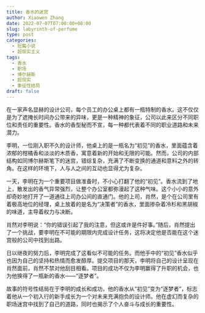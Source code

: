 ```yaml
---
title: 香水的迷宫
author: Xiaowen Zhang
date: 2022-07-07T07:00:00+08:00
slug: labyrinth-of-perfume
type: post
categories:
  - 短篇小说
  - 超现实主义
tags:
  - 香水
  - 职场
  - 博尔赫斯
  - 超现实
  - 象征性结局
draft: false
---
```


在一家声名显赫的设计公司，每个员工的办公桌上都有一瓶特制的香水。这不仅仅是为了遮掩长时间办公带来的异味，更是一种精神的象征，公司以此来区分不同职位和责任的重要性。香水的香型秘而不宣，每一种都代表着不同的职业道路和未来潜力。

李明，一位刚入职不久的设计师，他桌上的是一瓶名为“初见”的香水，里面蕴含着浓郁的柑橘香和淡淡的木质香，寓意着新的开始和无限的可能。然而，公司的内部结构如同博尔赫斯笔下的迷宫，错综复杂，充满了不断变换的通道和意料之外的转角。在这样的环境下，人与人之间的互动也显得尤为复杂。

一天，李明在为一个重要项目做准备时，不小心打翻了他的“初见”。香水流到了地上，散发出的香气异常强烈，让整个办公室都弥漫起了这种气味。这个小小的意外却奇妙地打开了一道通往上司办公间的直通门。他的上司，肖然，是个在公司里有着极高地位的经理，桌上放着的是名为“决策者”的香水，里面掺杂着冷杉和黑胡椒的味道，主导着权力与决断。

肖然对李明说：“你的错误引起了我的注意，但这或许是件好事。”随后，肖然提出了一个挑战，要李明在不可能的期限内完成设计任务，这将决定他是否能在这个迷宫般的公司中找到出路。

日以继夜的努力后，李明完成了这看似不可能的任务。而他手中的“初见”香水似乎也因为自己的坚持和热情而愈发醇厚。提交项目的那天，李明将自己的设计呈现在肖然面前，肖然不禁对他刮目相看。项目的成功不仅为李明赢得了升职的机会，也为他换得了一瓶新的香水——“逐梦者”。

故事的符号性结局在于李明的成长和成功，他的香水从“初见”变为“逐梦者”，标志着他从一个初入行的新手成长为一个对未来充满抱负的设计师。他在虚幻而复杂的职场迷宫中找到了自己的道路，同时也揭示了个人奋斗与成长的重要性。